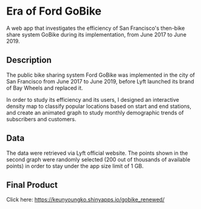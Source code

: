 # Era of Ford GoBike
A web app that investigates the efficiency of San Francisco's then-bike share system GoBike during its implementation, from June 2017 to June 2019.

## Description
The public bike sharing system Ford GoBike was implemented in the city of San Francisco from June 2017 to June 2019, before Lyft launched its brand of Bay Wheels and replaced it.

In order to study its efficiency and its users, I designed an interactive density map to classify popular locations based on start and end stations, and create an animated graph to study monthly demographic trends of subscribers and customers. 

## Data
The data were retrieved via Lyft official website. The points shown in the second graph were randomly selected (200 out of thousands of available points) in order to stay under the app size limit of 1 GB. 

## Final Product
Click here: https://keunyoungko.shinyapps.io/gobike_renewed/

